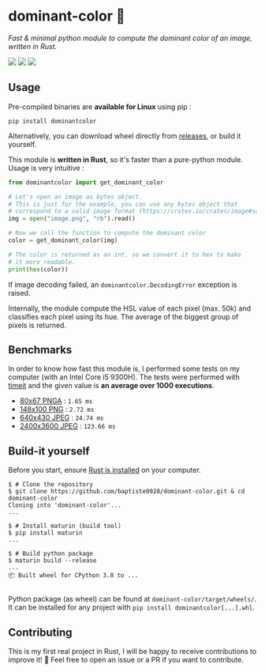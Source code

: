 # dominant-color 🔖
*Fast & minimal python module to compute the dominant color of an image, written in Rust.*

[![](https://img.shields.io/pypi/v/dominantcolor)](https://pypi.org/project/dominantcolor/)
[![](https://img.shields.io/pypi/format/dominantcolor)](https://pypi.org/project/dominantcolor/)
[![](https://img.shields.io/pypi/l/dominantcolor)](https://github.com/baptiste0928/dominant-color/blob/main/LICENSE)


## Usage

Pre-compiled binaries are **available for Linux** using pip :
```
pip install dominantcolor
```

Alternatively, you can download wheel directly from [releases](https://github.com/baptiste0928/dominant-color/releases/latest), or build it yourself.

This module is **written in Rust**, so it's faster than a pure-python module. Usage is very intuitive :

```python
from dominantcolor import get_dominant_color

# Let's open an image as bytes object.
# This is just for the example, you can use any bytes object that
# correspond to a valid image format (https://crates.io/crates/image#supported-image-formats).
img = open("image.png", "rb").read()

# Now we call the function to compute the dominant color
color = get_dominant_color(img)

# The color is returned as an int, so we convert it to hex to make
# it more readable.
print(hex(color))
```

If image decoding failed, an `dominantcolor.DecodingError` exception is raised.

Internally, the module compute the HSL value of each pixel (max. 50k) and classifies each pixel using its hue.
The average of the biggest group of pixels is returned.

## Benchmarks

In order to know how fast this module is, I performed some tests on my computer (with an Intel Core i5 9300H).
The tests were performed with [timeit](https://docs.python.org/3/library/timeit.html) and the given value is **an average over 1000 executions**.

- [80x67 PNGA](https://pixabay.com/vectors/logo-bird-vector-swinging-design-1933884/) : `1.65 ms`
- [148x100 PNG](https://pixabay.com/illustrations/yoga-sunrise-silhouette-dawn-woman-5508336/) : `2.72 ms`
- [640x430 JPEG](https://unsplash.com/photos/93zqOgDn89U) : `24.74 ms`
- [2400x3600 JPEG](https://unsplash.com/photos/CyMNPopAFNY) : `123.66 ms`

## Build-it yourself

Before you start, ensure [Rust is installed](https://www.rust-lang.org/tools/install) on your computer.

```
$ # Clone the repository
$ git clone https://github.com/baptiste0928/dominant-color.git & cd dominant-color
Cloning into 'dominant-color'...
...

$ # Install maturin (build tool)
$ pip install maturin
...

$ # Build python package
$ maturin build --release
...
📦 Built wheel for CPython 3.8 to ...


```

Python package (as wheel) can be found at `dominant-color/target/wheels/`.
It can be installed for any project with `pip install dominantcolor[...].whl`.

## Contributing

This is my first real project in Rust, I will be happy to receive contributions to improve it! 🙌
Feel free to open an issue or a PR if you want to contribute.